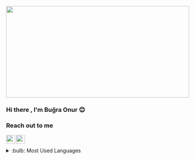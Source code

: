 <img src="https://media.giphy.com/media/vzO0Vc8b2VBLi/source.gif" width="500" height="250">

### Hi there , I'm Buğra Onur :blush:

### Reach out to me

[<img height="24" width="24" src="https://unpkg.com/simple-icons@v4/icons/linkedin.svg" align="left" />][linkedin]

[<img height="24" width="24" src="https://unpkg.com/simple-icons@v4/icons/facebook.svg" align="left" />][facebook]

<br/>
<br/>

<details>
  <summary>:bulb: Most Used Languages  </summary>
    <img src="https://github-readme-stats.vercel.app/api/top-langs/?username=TheGnc&layout=compact"/>
</details>

[linkedin]: https://tr.linkedin.com/in/buğra-onur-genç-3312b7209
[facebook]: https://www.facebook.com/bgrayakamoz.genc/
